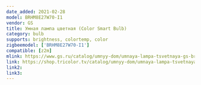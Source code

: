 ```yaml
---
date_added: 2021-02-28
model: BRHM8E27W70-I1
vendor: GS
title: Умная лампа цветная (Color Smart Bulb)
category: bulb
supports: brightness, colortemp, color
zigbeemodel: ['BRHM8E27W70-I1']
compatible: [z2m]
mlink: https://www.gs.ru/catalog/umnyy-dom/umnaya-lampa-tsvetnaya-gs-brhm8e27w70-i1/
link: https://shop.tricolor.tv/catalog/umnyy-dom/umnaya-lampa-tsvetnaya-gs-brhm8e27w70-i1/
link2: 
link3: 
---
```



